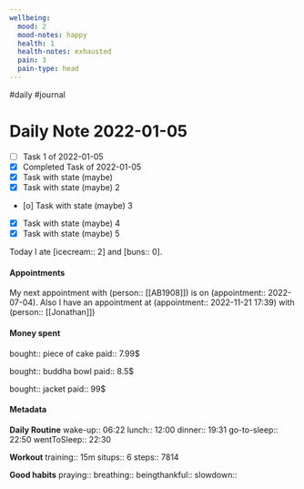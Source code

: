 ```yaml
---
wellbeing:
  mood: 2
  mood-notes: happy
  health: 1
  health-notes: exhausted
  pain: 3
  pain-type: head
---
```

#daily #journal

# Daily Note 2022-01-05

- [ ] Task 1 of 2022-01-05
- [x] Completed Task of 2022-01-05
- [x] Task with state (maybe)
- [x] Task with state (maybe) 2
- [o] Task with state (maybe) 3
- [x] Task with state (maybe) 4
- [x] Task with state (maybe) 5

Today I ate [icecream:: 2] and [buns:: 0].

#### Appointments
My next appointment with (person:: [[AB1908]]) is on (appointment:: 2022-07-04).
Also I have an appointment at (appointment:: 2022-11-21 17:39) with (person:: [[Jonathan]])

#### Money spent

bought:: piece of cake
paid:: 7.99$

bought:: buddha bowl
paid:: 8.5$

bought:: jacket
paid:: 99$


#### Metadata

**Daily Routine**
wake-up:: 06:22
lunch:: 12:00
dinner:: 19:31
go-to-sleep:: 22:50
wentToSleep:: 22:30

**Workout**
training:: 15m
situps:: 6
steps:: 7814

**Good habits**
praying:: 
breathing:: 
beingthankful:: 
slowdown:: 
